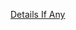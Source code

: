 [Details If Any](https://github.com/deathbybandaid/piholeparser/blob/master/RecentRunLogs/parsingscripts/hpHostsPUP.md)


